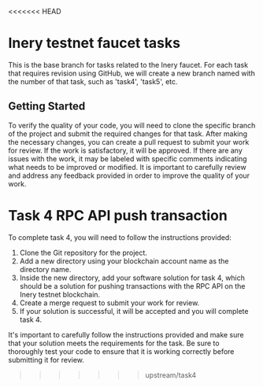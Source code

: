 <<<<<<< HEAD
# Inery testnet faucet tasks

This is the base branch for tasks related to the Inery faucet. For each task that requires revision using GitHub, we will create a new branch named with the number of that task, such as 'task4', 'task5', etc.

## Getting Started

To verify the quality of your code, you will need to clone the specific branch of the project and submit the required changes for that task. After making the necessary changes, you can create a pull request to submit your work for review. If the work is satisfactory, it will be approved. If there are any issues with the work, it may be labeled with specific comments indicating what needs to be improved or modified. It is important to carefully review and address any feedback provided in order to improve the quality of your work.

# Task 4 RPC API push transaction

To complete task 4, you will need to follow the instructions provided:

  1. Clone the Git repository for the project.
  2. Add a new directory using your blockchain account name as the directory name.
  3. Inside the new directory, add your software solution for task 4, which should be a solution for pushing transactions with the RPC API on the Inery testnet blockchain.
  4. Create a merge request to submit your work for review.
  5. If your solution is successful, it will be accepted and you will complete task 4.

It's important to carefully follow the instructions provided and make sure that your solution meets the requirements for the task. Be sure to thoroughly test your code to ensure that it is working correctly before submitting it for review.
>>>>>>> upstream/task4
